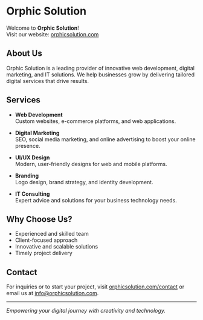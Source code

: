 # Orphic Solution

Welcome to **Orphic Solution**!  
Visit our website: [orphicsolution.com](https://orphicsolution.com/)

## About Us

Orphic Solution is a leading provider of innovative web development, digital marketing, and IT solutions. We help businesses grow by delivering tailored digital services that drive results.

## Services

- **Web Development**  
    Custom websites, e-commerce platforms, and web applications.

- **Digital Marketing**  
    SEO, social media marketing, and online advertising to boost your online presence.

- **UI/UX Design**  
    Modern, user-friendly designs for web and mobile platforms.

- **Branding**  
    Logo design, brand strategy, and identity development.

- **IT Consulting**  
    Expert advice and solutions for your business technology needs.

## Why Choose Us?

- Experienced and skilled team
- Client-focused approach
- Innovative and scalable solutions
- Timely project delivery

## Contact

For inquiries or to start your project, visit [orphicsolution.com/contact](https://orphicsolution.com/contact) or email us at info@orphicsolution.com.

---

*Empowering your digital journey with creativity and technology.*